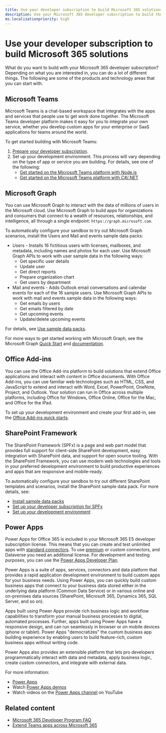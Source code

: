 ```yaml
---
title: Use your developer subscription to build Microsoft 365 solutions
description: Use your Microsoft 365 developer subscription to build the solutions you want.
ms.localizationpriority: high
---
```


# Use your developer subscription to build Microsoft 365 solutions

What do you want to build with your Microsoft 365 developer subscription? Depending on what you are interested in, you can do a lot of different things. The following are some of the products and technology areas that you can start with.

## Microsoft Teams

Microsoft Teams is a chat-based workspace that integrates with the apps and services that people use to get work done together. The Microsoft Teams developer platform makes it easy for you to integrate your own service, whether you develop custom apps for your enterprise or SaaS applications for teams around the world.

To get started building with Microsoft Teams:

1. [Prepare your developer subscription](/microsoftteams/platform/get-started/get-started-tenant).
2. Set up your development environment. This process will vary depending on the type of app or service you are building. For details, see one of the following:
      - [Get started on the Microsoft Teams platform with Node.js](/microsoftteams/platform/get-started/get-started-nodejs-app-studio)
      - [Get started on the Microsoft Teams platform with C#/.NET](/microsoftteams/platform/get-started/get-started-dotnet-app-studio)

## Microsoft Graph

You can use Microsoft Graph to interact with the data of millions of users in the Microsoft cloud. Use Microsoft Graph to build apps for organizations and consumers that connect to a wealth of resources, relationships, and intelligence, all through a single endpoint: `https://graph.microsoft.com`.

To automatically configure your sandbox to try out Microsoft Graph scenarios, install the Users and Mail and events sample data packs:

- Users - Installs 16 fictitious users with licenses, mailboxes, and metadata, including names and photos for each user. Use Microsoft Graph APIs to work with user sample data in the following ways:
  - Get specific user details
  - Update user
  - Get direct reports
  - Prepare organization chart
  - Get users by department
- Mail and events - Adds Outlook email conversations and calendar events for each of the 16 sample users. Use Microsoft Graph APIs to work with mail and events sample data in the following ways:
  - Get emails by users
  - Get emails filtered by date
  - Get upcoming events
  - Update/delete upcoming events

For details, see [Use sample data packs](install-sample-packs.md). 

For more ways to get started working with Microsoft Graph, see the Microsoft Graph [Quick Start](https://developer.microsoft.com/graph/quick-start) and [documentation](/graph/).

## Office Add-ins

You can use the Office Add-ins platform to build solutions that extend Office applications and interact with content in Office documents. With Office Add-ins, you can use familiar web technologies such as HTML, CSS, and JavaScript to extend and interact with Word, Excel, PowerPoint, OneNote, Project, and Outlook. Your solution can run in Office across multiple platforms, including Office for Windows, Office Online, Office for the Mac, and Office for the iPad.

To set up your development environment and create your first add-in, see the [Office Add-ins quick starts](/office/dev/add-ins/).

## SharePoint Framework

The SharePoint Framework (SPFx) is a page and web part model that provides full support for client-side SharePoint development, easy integration with SharePoint data, and support for open source tooling. With the SharePoint Framework, you can use modern web technologies and tools in your preferred development environment to build productive experiences and apps that are responsive and mobile-ready.

To automatically configure your sandbox to try out different SharePoint templates and scenarios, install the SharePoint sample data pack.
For more details, see:

- [Install sample data packs](install-sample-packs.md)
- [Set up your developer subscription for SPFx](/sharepoint/dev/spfx/set-up-your-developer-tenant)
- [Set up your development environment](/sharepoint/dev/spfx/set-up-your-development-environment)

## Power Apps

Power Apps for Office 365 is included in your Microsoft 365 E5 developer subscription license. This means that you can create and test unlimited apps with [standard connectors](/connectors/connector-reference/connector-reference-standard-connectors). To use [premium](/connectors/connector-reference/connector-reference-premium-connectors) or custom connectors, and Dataverse you need an additional license. For development and testing purposes, you can use the [Power Apps Developer Plan](https://powerapps.microsoft.com/developerplan). 

Power Apps is a suite of apps, services, connectors and data platform that provides a rapid application development environment to build custom apps for your business needs. Using Power Apps, you can quickly build custom business apps that connect to your business data stored either in the underlying data platform (Common Data Service) or in various online and on-premises data sources (SharePoint, Microsoft 365, Dynamics 365, SQL Server, and so on).

Apps built using Power Apps provide rich business logic and workflow capabilities to transform your manual business processes to digital, automated processes. Further, apps built using Power Apps have a responsive design, and can run seamlessly in browser or on mobile devices (phone or tablet). Power Apps "democratizes" the custom business app building experience by enabling users to build feature-rich, custom business apps without writing code.

Power Apps also provides an extensible platform that lets pro developers programmatically interact with data and metadata, apply business logic, create custom connectors, and integrate with external data.

For more information:

- [Power Apps](/powerapps/)
- Watch [Power Apps demos](https://powerapps.microsoft.com/demo/)
- Watch videos on the [Power Apps channel](https://www.youtube.com/channel/UCGfWR2ekfRFckLjev6eQYLg) on YouTube


## Related content

- [Microsoft 365 Developer Program FAQ](microsoft-365-developer-program-faq.yml)
- [Extend Teams apps across Microsoft 365](/microsoftteams/platform/m365-apps/overview)
